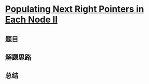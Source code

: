 # [Populating Next Right Pointers in Each Node II](https://leetcode.com/problems/populating-next-right-pointers-in-each-node-ii/)

## 题目


## 解题思路


## 总结


